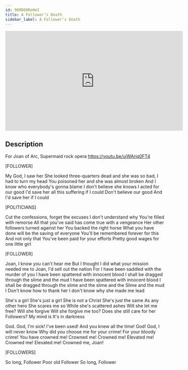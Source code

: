 ```yaml
---
id: 96MD08ReHmI
title: A Follower’s Death
sidebar_label: A Follower’s Death
---
```


<iframe
  width="560"
  height="315"
  src="https://www.youtube.com/embed/96MD08ReHmI"
  title="YouTube video player"
  frameborder="0"
  allow="accelerometer; autoplay; clipboard-write; encrypted-media; gyroscope; picture-in-picture; web-share"
  referrerpolicy="strict-origin-when-cross-origin"
  allowfullscreen
></iframe>

## Description

For Joan of Arc, Supermaid rock opera https://youtu.be/ujWAriq0FT4

[FOLLOWER] 

My God, I saw her
She looked three-quarters dead
and she was so bad, I had to turn my head
You poisoned her
and she was almost broken
And I know who everybody's gonna blame
I don't believe she knows I acted for our good
I'd save her all this suffering if I could
Don't believe our good
And I'd save her if I could

[POLITICIANS] 

Cut the confessions, forget the excuses
I don't understand why
You're filled with remorse
All that you've said
has come true with a vengeance
Her other followers turned against her
You backed the right horse
What you have done
will be the saving of everyone
You'll be remembered forever for this
And not only that
You've been paid for your efforts
Pretty good wages for one little girl

[FOLLOWER] 

Joan, I know you can't hear me
But I thought I did what your mission needed me to
Joan, I'd sell out the nation
For I have been saddled
with the murder of you
I have been spattered with innocent blood
I shall be dragged
through the slime and the mud
I have been spattered with innocent blood
I shall be dragged
through the slime and the slime and the
Slime and the mud
I
Don't know how to thank her
I don't know why she made me lead

She's a girl
She's just a girl
She is not a Christ
She's just the same
As any other hero
She scares me so
While she's scattered ashes
Will she let me free?
Will she forgive
Will she forgive me too?
Does she still care for her Followers?
My mind is
It's in darkness

God.
God, I'm sick!
I've been used!
And you knew all the time!
God! God, I will never know
Why did you choose me
for your crime!
For your bloody crime!
You have crowned me!
Crowned me!
Crowned me! Elevated me!
Crowned me! Elevated me!
Crowned me, Joan!

[FOLLOWERS]

So long, Follower
Poor old Follower
So long, Follower
